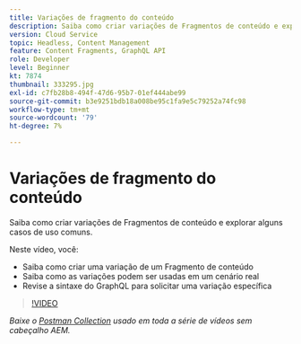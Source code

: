 ```yaml
---
title: Variações de fragmento do conteúdo
description: Saiba como criar variações de Fragmentos de conteúdo e explorar alguns casos de uso comuns.
version: Cloud Service
topic: Headless, Content Management
feature: Content Fragments, GraphQL API
role: Developer
level: Beginner
kt: 7874
thumbnail: 333295.jpg
exl-id: c7fb28b8-494f-47d6-95b7-01ef444abe99
source-git-commit: b3e9251bdb18a008be95c1fa9e5c79252a74fc98
workflow-type: tm+mt
source-wordcount: '79'
ht-degree: 7%

---
```


# Variações de fragmento do conteúdo

Saiba como criar variações de Fragmentos de conteúdo e explorar alguns casos de uso comuns.

Neste vídeo, você:

+ Saiba como criar uma variação de um Fragmento de conteúdo
+ Saiba como as variações podem ser usadas em um cenário real
+ Revise a sintaxe do GraphQL para solicitar uma variação específica

>[!VIDEO](https://video.tv.adobe.com/v/333295?quality=12&learn=on)

_Baixe o [Postman Collection](./assets/aem-headless-video-series.postman_collection.json) usado em toda a série de vídeos sem cabeçalho AEM._
